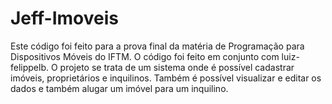 # Jeff-Imoveis
Este código foi feito para a prova final da matéria de Programação para Dispositivos Móveis do IFTM. O código foi feito em conjunto com luiz-felippelb. O projeto se trata de um sistema onde é possível cadastrar imóveis, proprietários e inquilinos. Também é possível visualizar e editar os dados e também alugar um imóvel para um inquilino.
